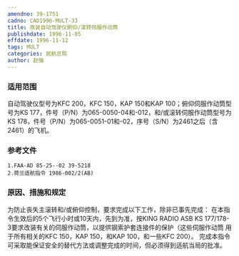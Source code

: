 ```yaml
---
amendno: 39-1751
cadno: CAD1996-MULT-33
title: 改装自动驾驶仪俯仰/滚转伺服作动筒
publishdate: 1996-11-05
effdate: 1996-11-12
tags: MULT
categories: 民航总局
author: 赵强
---
```


### 适用范围 
自动驾驶仪型号为KFC 200，KFC 150，KAP 150和KAP 100；俯仰伺服作动筒型号为KS 177，件号（P/N）为065-0050-04和-012，和/或滚转伺服作动筒型号为KS 178，件号（P/N）为065-0051-01和-02，序号（S/N）为2461之后（含2461）的飞机。

<!--more-->
### 参考文件
    1.FAA-AD 85-25--02 39-5218 
    2.荷兰适航指令 1986-002/2(AB) 

### 原因、措施和规定 
为防止丧失主滚转和/或俯仰控制，要求完成以下工作，除非已事先完成： 
    在本指令生效后的5个飞行小时或10天内，先到为准，按KING RADIO ASB KS 177/178-3要求改装有关的伺服作动筒，以提供钢索护套连接件的保护（这些伺服作动筒 用于所有相关的KFC 150，KAP 150，和KAP 100，和一些KFC 200）。 
    完成本指令可采取能保证安全的替代方法或调整完成的时间，但必须得到适航当局的批准。
       
